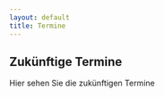 ```yaml
---
layout: default
title: Termine
---
```

## Zukünftige Termine

Hier sehen Sie die zukünftigen Termine
